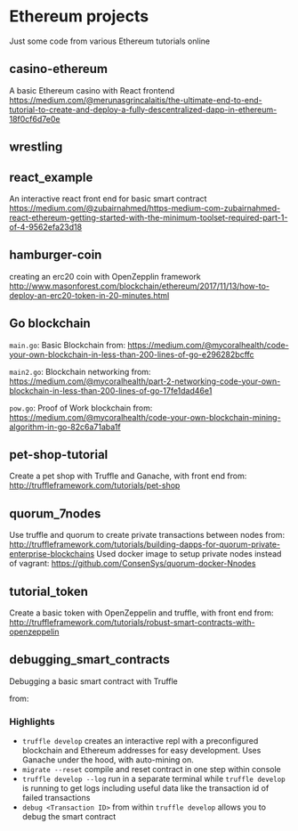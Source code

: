 # Ethereum projects
Just some code from various Ethereum tutorials online

## casino-ethereum
A basic Ethereum casino with React frontend
https://medium.com/@merunasgrincalaitis/the-ultimate-end-to-end-tutorial-to-create-and-deploy-a-fully-descentralized-dapp-in-ethereum-18f0cf6d7e0e

## wrestling

## react_example
An interactive react front end for basic smart contract
https://medium.com/@zubairnahmed/https-medium-com-zubairnahmed-react-ethereum-getting-started-with-the-minimum-toolset-required-part-1-of-4-9562efa23d18

## hamburger-coin
creating an erc20 coin with OpenZepplin framework
http://www.masonforest.com/blockchain/ethereum/2017/11/13/how-to-deploy-an-erc20-token-in-20-minutes.html

## Go blockchain
`main.go`: Basic Blockchain 
from: https://medium.com/@mycoralhealth/code-your-own-blockchain-in-less-than-200-lines-of-go-e296282bcffc

`main2.go`: Blockchain networking
from: https://medium.com/@mycoralhealth/part-2-networking-code-your-own-blockchain-in-less-than-200-lines-of-go-17fe1dad46e1

`pow.go`: Proof of Work blockchain
from: https://medium.com/@mycoralhealth/code-your-own-blockchain-mining-algorithm-in-go-82c6a71aba1f

## pet-shop-tutorial
Create a pet shop with Truffle and Ganache, with front end
from: http://truffleframework.com/tutorials/pet-shop

## quorum_7nodes
Use truffle and quorum to create private transactions between nodes
from: http://truffleframework.com/tutorials/building-dapps-for-quorum-private-enterprise-blockchains
Used docker image to setup private nodes instead of vagrant: https://github.com/ConsenSys/quorum-docker-Nnodes

## tutorial_token
Create a basic token with OpenZeppelin and truffle, with front end
from: http://truffleframework.com/tutorials/robust-smart-contracts-with-openzeppelin

## debugging_smart_contracts
Debugging a basic smart contract with Truffle

from:

### Highlights
* `truffle develop` creates an interactive repl with a preconfigured blockchain and Ethereum
  addresses for easy development. Uses Ganache under the hood, with auto-mining on.
* `migrate --reset` compile and reset contract in one step within console
* `truffle develop --log` run in a separate terminal while `truffle develop` is running to get logs
  including useful data like the transaction id of failed transactions
* `debug <Transaction ID>` from within `truffle develop` allows you to debug the smart contract


